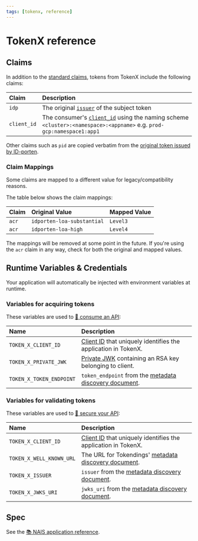 ```yaml
---
tags: [tokenx, reference]
---
```


# TokenX reference

## Claims

In addition to the [standard claims](../../explanations/README.md#claims-validation), tokens from TokenX include the following claims:

| Claim       | Description                                                                                                                                                    |
|:------------|:---------------------------------------------------------------------------------------------------------------------------------------------------------------|
| `idp`       | The original [`issuer`](../../explanations/README.md#issuer) of the subject token                                                                              |
| `client_id` | The consumer's [`client_id`](../../explanations/README.md#client-id) using the naming scheme `<cluster>:<namespace>:<appname>` e.g. `prod-gcp:namespace1:app1` |

Other claims such as `pid` are copied verbatim from the [original token issued by ID-porten](../../idporten/reference/README.md#claims).

### Claim Mappings

Some claims are mapped to a different value for legacy/compatibility reasons.

The table below shows the claim mappings:

| Claim | Original Value             | Mapped Value  |
|:------|:---------------------------|:--------------|
| `acr` | `idporten-loa-substantial` | `Level3`      |
| `acr` | `idporten-loa-high`        | `Level4`      |

The mappings will be removed at some point in the future.
If you're using the `acr` claim in any way, check for both the original and mapped values.

## Runtime Variables & Credentials

Your application will automatically be injected with environment variables at runtime.

### Variables for acquiring tokens

These variables are used to [:dart: consume an API](../how-to/consume.md):

| Name                     | Description                                                                                               |
|:-------------------------|:----------------------------------------------------------------------------------------------------------|
| `TOKEN_X_CLIENT_ID`      | [Client ID](../../explanations/README.md#client-id) that uniquely identifies the application in TokenX.   |
| `TOKEN_X_PRIVATE_JWK`    | [Private JWK](../../explanations/README.md#private-keys) containing an RSA key belonging to client.       |
| `TOKEN_X_TOKEN_ENDPOINT` | `token_endpoint` from the [metadata discovery document](../../explanations/README.md#token-endpoint).     |

### Variables for validating tokens

These variables are used to [:dart: secure your API](../how-to/secure.md):

| Name                     | Description                                                                                                           |
|:-------------------------|:----------------------------------------------------------------------------------------------------------------------|
| `TOKEN_X_CLIENT_ID`      | [Client ID](../../explanations/README.md#client-id) that uniquely identifies the application in TokenX.               |
| `TOKEN_X_WELL_KNOWN_URL` | The URL for Tokendings' [metadata discovery document](../../explanations/README.md#well-known-url-metadata-document). |
| `TOKEN_X_ISSUER`         | `issuer` from the [metadata discovery document](../../explanations/README.md#issuer).                                 |
| `TOKEN_X_JWKS_URI`       | `jwks_uri` from the [metadata discovery document](../../explanations/README.md#jwks-endpoint-public-keys).            |

## Spec

See the [:books: NAIS application reference](../../../workloads/application/reference/application-spec.md#tokenx).
